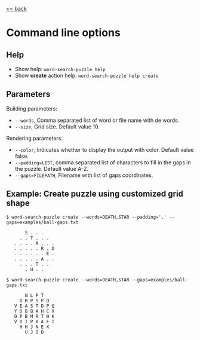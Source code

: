 [<< back](../README.md)

# Command line options

## Help

* Show help: `word-search-puzzle help`
* Show **create** action help: `word-search-puzzle help create`

## Parameters

Building parameters:

* `--words`, Comma separated list of word or file name with de words.
* `--size`, Grid size. Default value 10.

Rendering parameters:

* `--color`, Indicates whether to display the output with color. Default value false.
* `--padding=LIST`, comma.separated list of characters to fill in the gaps in the puzzle. Default value A-Z.
* `--gaps=FILEPATH`, Filename with list of gaps coordinates.

## Example: Create puzzle using customized grid shape

```
$ word-search-puzzle create --words=DEATH,STAR --padding='.' --gaps=examples/ball-gaps.txt
                    
       S . . .      
     . . T . . .    
   . . . . A . . .  
   . . . . . R . D  
   . . . . . . E .  
   . . . . . A . .  
     . . . T . .    
       . H . . 

```

```
$ word-search-puzzle create --words=DEATH,STAR --gaps=examples/ball-gaps.txt 
                    
       N L P T      
     O R P S P O    
   V E A S T D P Q  
   Y O B B A H C X  
   O P B M R T W K  
   V O I P K A F T  
     H H J N E X    
       U J D D   
```